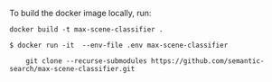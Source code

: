 To build the docker image locally, run: 

```
docker build -t max-scene-classifier .
```

```
$ docker run -it  --env-file .env max-scene-classifier
```

```git
    git clone --recurse-submodules https://github.com/semantic-search/max-scene-classifier.git
```